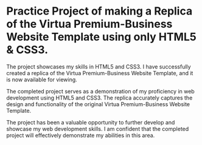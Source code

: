 # Practice Project of making a Replica of the Virtua Premium-Business Website Template using only HTML5 & CSS3.
The project showcases my skills in HTML5 and CSS3. I have successfully created a replica of the Virtua Premium-Business Website Template, and it is now available for viewing.

The completed project serves as a demonstration of my proficiency in web development using HTML5 and CSS3. The replica accurately captures the design and functionality of the original Virtua Premium-Business Website Template.

The project has been a valuable opportunity to further develop and showcase my web development skills. I am confident that the completed project will effectively demonstrate my abilities in this area.
